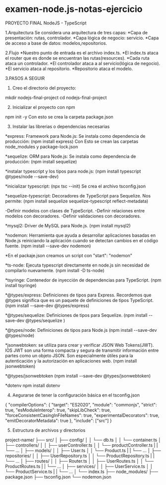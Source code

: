# examen-node.js-notas-ejercicio

PROYECTO FINAL NodeJS - TypeScript

1.Arquitectura
Se considera una arquitectura de tres capas:
*Capa de presentación: rutas, controlador.
*Capa lógica de negocio: servicio.
*Capa de acceso a base de datos: modelos,repositorios.

2.Flujo
*Nuestro punto de entrada es el archivo index.ts.
*El index.ts ataca el router que es donde se encuentran las rutas(resources).
*Cada ruta ataca un controlador.
*El controlador ataca a al servicio(lógica de negocio).
*El servicio ataca al repositorio.
*Repositorio ataca el modelo. 

3.PASOS A SEGUIR
1. Creo el directorio del proyecto:

mkdir nodejs-final-project
cd nodejs-final-project

2. Inicializar el proyecto con npm

npm init -y
Con esto se crea la carpeta package.json

3. Instalar las librerias o dependencias necesarias

*express: Framework para Node.js: Se instala como dependencia de producción: (npm install express)
Con Esto se crean las carpetas node_modules y package-lock.json

*sequelize: ORM para Node.js: Se instala como dependencia de producción: (npm install sequelize)

*instalar typescript y los tipos para node.js:
(npm install typescript @types/node --save-dev)

*inicializar typescript:
(npx tsc --init) Se crea el archivo tsconfig.json

*sequelize-typescript: Decoradores de TypeScript para Sequelize. Nos permite: 
(npm install sequelize sequelize-typescript reflect-metadata)

-Definir modelos con clases de TypeScript.
-Definir relaciones entre modelos con decoradores.
-Definir validaciones con decoradores.

*mysql2: Driver de MySQL para Node.js.
(npm install mysql2)

*nodemon: Herramienta que ayuda a desarrollar aplicaciones basadas en Node.js reiniciando la aplicación cuando se detectan cambios en el código fuente. 
(npm install --save-dev nodemon)

*En el packaje.json creamos un script con "start": "nodemon"

*ts-node: Ejecuta typescript directamente en node.js sin necesidad de compilarlo nuevamente. 
(npm install -D ts-node)

*tsyringe: Contenedor de inyección de dependencias para TypeScript.
(npm install tsyringe)

*@types/express: Definiciones de tipos para Express. Recordemos que @types significa que es un paquete de definiciones de tipos TypeScript.
(npm install --save-dev @types/express)

*@types/sequelize: Definiciones de tipos para Sequelize.
(npm install --save-dev @types/sequelize
)

*@types/node: Definiciones de tipos para Node.js
(npm install --save-dev @types/node)

*jsonwebtoken: se utiliza para crear y verificar JSON Web Tokens(JWT). lOS JWT son una forma compacta y segura de transmitir información entre partes como un objeto JSON. Son especialmente útiles para la autenticación y la autorización en aplicaciones web.
(npm install jsonwebtoken)

*@types/jsonwebtoken
(npm install --save-dev @types/jsonwebtoken)

*dotenv
npm install dotenv

4. Aegurarse de tener la configuración básica en el tsconfig.json

{
  "compilerOptions": {
    "target": "ES2020",
    "module": "commonjs",
    "strict": true,
    "esModuleInterop": true,
    "skipLibCheck": true,
    "forceConsistentCasingInFileNames": true,
    "experimentalDecorators": true,
    "emitDecoratorMetadata": true
  },
  "include": ["src"]
}

5. Estructura de archivos y directorios

project-name/
├── src/
│ ├── config/
│ │ └── db.ts
│ │ └── container.ts
│ ├── controllers/
│ │ ├── userController.ts
│ │ └── productController.ts
| | └── ...
│ ├── models/
│ │ ├── User.ts
│ │ └── Product.ts
| | └── ...
│ ├── repositories/
│ │ ├── UserRepository.ts
│ │ └── ProductRepository.ts
| | └── ...
│ ├── routes/
│ │ ├── Router.ts
│ │ ├── UserRoutes.ts
│ │ └── ProductRoutes.ts
| | └── ...
│ ├── services/
│ │ ├── UserService.ts
│ │ └── ProductService.ts
| | └── ...
│ └── index.ts
├── node_modules/
├── package.json
├── tsconfig.json
└── nodemon.json


